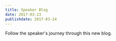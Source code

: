 ```yaml
---
title: Speaker Blog
date: 2017-03-23
publishdate: 2017-03-24
---
```


Follow the speaker's journey through this new blog.
